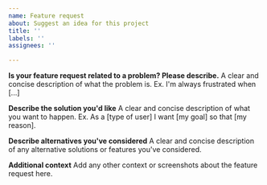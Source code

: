 ```yaml
---
name: Feature request
about: Suggest an idea for this project
title: ''
labels: ''
assignees: ''

---
```


**Is your feature request related to a problem? Please describe.**
A clear and concise description of what the problem is. Ex. I'm always frustrated when [...]

**Describe the solution you'd like**
A clear and concise description of what you want to happen. Ex. As a [type of user] I want [my goal] so that [my reason].

**Describe alternatives you've considered**
A clear and concise description of any alternative solutions or features you've considered.

**Additional context**
Add any other context or screenshots about the feature request here.
